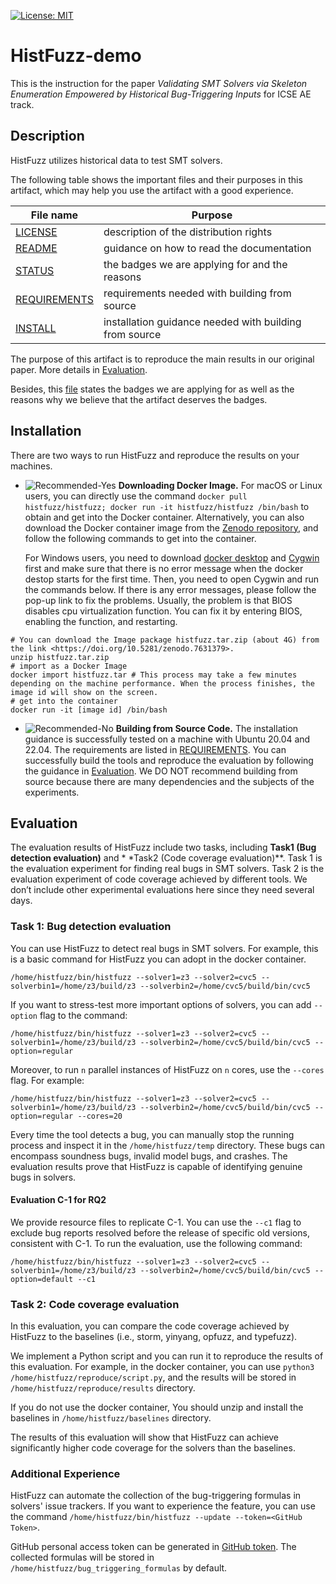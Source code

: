 [![License: MIT](https://img.shields.io/badge/License-MIT-yellow.svg)](https://opensource.org/licenses/MIT)

# **HistFuzz-demo**

This is the instruction for the paper *Validating SMT Solvers via Skeleton Enumeration Empowered by Historical
Bug-Triggering Inputs* for ICSE AE track.

## **Description**

$\mathrm{HistFuzz}$ utilizes historical data to test SMT solvers.
<br>

The following table shows the important files and their purposes in this artifact, which may help you use the artifact
with a good experience.

| File name                       | Purpose                                                |
|---------------------------------|--------------------------------------------------------|
| [LICENSE](LICENSE)              | description of the distribution rights                 |
| [README](README.md)             | guidance on how to read the documentation              |
| [STATUS](STATUS.md)             | the badges we are applying for and the reasons         |
| [REQUIREMENTS](REQUIREMENTS.md) | requirements needed with building from source          |
| [INSTALL](INSTALL.md)           | installation guidance needed with building from source |

The purpose of this artifact is to reproduce the main results in our original paper. More details
in [Evaluation](#evaluation).

Besides, this [file](STATUS.md) states the badges we are applying for as well as the reasons why we believe that the
artifact deserves the badges.

<!--
## **QuickStart**

We recommend users to use docker container to evaluate the artifacts.
-->

## **Installation**

There are two ways to run $\mathrm{HistFuzz}$ and reproduce the results on your machines.

* ![Recommended-Yes](https://img.shields.io/badge/Recommended-Yes-brightgreen) **Downloading Docker Image.** For macOS
  or Linux users, you can directly use the
  command `docker pull histfuzz/histfuzz; docker run -it histfuzz/histfuzz /bin/bash` to obtain and get into the Docker
  container. Alternatively, you can also download the Docker container image from
  the [Zenodo repository](https://doi.org/10.5281/zenodo.7631379), and follow the following commands to get into the
  container.

  For Windows users, you need to download [docker desktop](https://www.docker.com/products/docker-desktop)
  and [Cygwin](https://www.cygwin.com/) first and make sure that there is no error message when the docker destop starts
  for the first time. Then, you need to open Cygwin and run the commands below. If there is any error messages, please
  follow the pop-up link to fix the problems. Usually, the problem is that BIOS disables cpu virtualization function.
  You can fix it by entering BIOS, enabling the function, and restarting.

```
# You can download the Image package histfuzz.tar.zip (about 4G) from the link <https://doi.org/10.5281/zenodo.7631379>.
unzip histfuzz.tar.zip
# import as a Docker Image
docker import histfuzz.tar # This process may take a few minutes depending on the machine performance. When the process finishes, the image id will show on the screen.
# get into the container
docker run -it [image id] /bin/bash 
```

* ![Recommended-No](https://img.shields.io/badge/Recommended-No-red)
  **Building from Source Code.** The installation guidance is successfully tested on a machine with Ubuntu 20.04 and
  22.04. The requirements are listed in [REQUIREMENTS](REQUIREMENTS.md). You can successfully build the tools and
  reproduce the evaluation by following the guidance in [Evaluation](#evaluation). We DO NOT recommend building from
  source because there are many dependencies and the subjects of the experiments.

## **Evaluation**

The evaluation results of $\mathrm{HistFuzz}$ include two tasks, including **Task1 (Bug detection evaluation)** and *
*Task2 (Code coverage evaluation)**. Task 1 is the evaluation experiment for finding real bugs in SMT solvers. Task 2 is
the evaluation experiment of code coverage achieved by different tools. We don’t include other experimental evaluations
here since they need several days.

### **Task 1: Bug detection evaluation**

You can use $\mathrm{HistFuzz}$ to detect real bugs in SMT solvers. For example, this is a basic command for
$\mathrm{HistFuzz}$ you can adopt in the docker container.

`/home/histfuzz/bin/histfuzz --solver1=z3 --solver2=cvc5 --solverbin1=/home/z3/build/z3 --solverbin2=/home/cvc5/build/bin/cvc5`

If you want to stress-test more important options of solvers, you can add `--option` flag to the command:

`/home/histfuzz/bin/histfuzz --solver1=z3 --solver2=cvc5 --solverbin1=/home/z3/build/z3 --solverbin2=/home/cvc5/build/bin/cvc5 --option=regular`

Moreover, to run `n` parallel instances of $\mathrm{HistFuzz}$ on `n` cores, use the `--cores` flag. For example:

`/home/histfuzz/bin/histfuzz --solver1=z3 --solver2=cvc5 --solverbin1=/home/z3/build/z3 --solverbin2=/home/cvc5/build/bin/cvc5 --option=regular --cores=20`

Every time the tool detects a bug, you can manually stop the running process and inspect it in the `/home/histfuzz/temp`
directory. These bugs can encompass soundness bugs, invalid model bugs, and crashes. The evaluation results prove that
$\mathrm{HistFuzz}$ is capable of identifying genuine bugs in solvers.

#### Evaluation C-1 for RQ2

We provide resource files to replicate C-1. You can use the `--c1` flag to exclude bug reports resolved before the
release of specific old versions, consistent with C-1. To run the evaluation, use the following command:

`/home/histfuzz/bin/histfuzz --solver1=z3 --solver2=cvc5 --solverbin1=/home/z3/build/z3 --solverbin2=/home/cvc5/build/bin/cvc5 --option=default --c1`

### **Task 2: Code coverage evaluation**

In this evaluation, you can compare the code coverage achieved by $\mathrm{HistFuzz}$ to the baselines (i.e., storm,
yinyang, opfuzz, and typefuzz).

We implement a Python script and you can run it to reproduce the results of this evaluation. For example, in the docker
container, you can use `python3 /home/histfuzz/reproduce/script.py`, and the results will be stored
in `/home/histfuzz/reproduce/results` directory.

If you do not use the docker container, You should unzip and install the baselines in `/home/histfuzz/baselines`
directory.

The results of this evaluation will show that $\mathrm{HistFuzz}$ can achieve significantly higher code coverage for the
solvers than the baselines.

### **Additional Experience**

$\mathrm{HistFuzz}$ can automate the collection of the bug-triggering formulas in solvers' issue trackers. If you want
to experience the feature, you can use the command `/home/histfuzz/bin/histfuzz --update --token=<GitHub Token>`.

GitHub personal access token can be generated in [GitHub token](https://github.com/settings/tokens). The collected
formulas will be stored in `/home/histfuzz/bug_triggering_formulas` by default.
